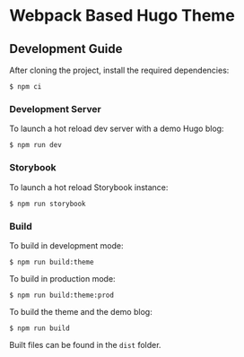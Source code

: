# Webpack Based Hugo Theme

## Development Guide

After cloning the project, install the required dependencies:

```
$ npm ci
```

### Development Server

To launch a hot reload dev server with a demo Hugo blog:

```
$ npm run dev
```

### Storybook

To launch a hot reload Storybook instance:

```
$ npm run storybook
```

### Build

To build in development mode:

```
$ npm run build:theme
```

To build in production mode:

```
$ npm run build:theme:prod
```

To build the theme and the demo blog:

```
$ npm run build
```

Built files can be found in the `dist` folder.
